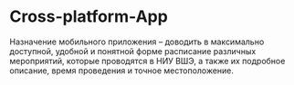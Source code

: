 # Cross-platform-App

Назначение мобильного приложения – доводить в максимально доступной, удобной и понятной форме расписание различных мероприятий, которые проводятся в НИУ ВШЭ, а также их подробное описание, время проведения и точное местоположение.

